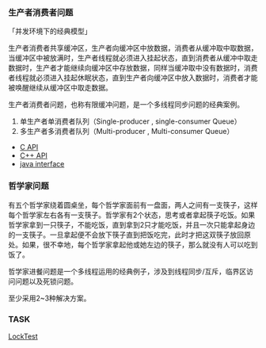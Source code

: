 ### 生产者消费者问题
「并发环境下的经典模型」

生产者消费者共享缓冲区，生产者向缓冲区中放数据，消费者从缓冲取中取数据，当缓冲区中被放满时，生产者线程就必须进入挂起状态，直到消费者从缓冲中取走数据时，生产者才能继续向缓冲区中存放数据，同样当缓冲取中没有数据时，消费者线程就必须进入挂起休眠状态，直到生产者向缓冲区中放入数据时，消费者才能被唤醒继续从缓冲区中取走数据。

生产者消费者问题，也称有限缓冲问题，是一个多线程同步问题的经典案例。

1. 单生产者单消费者队列（Single-producer , single-consumer Queue）
2. 多生产者多消费者队列（Multi-producer , Multi-consumer Queue）

- [C API](https://github.com/xiyou-linuxer/Plan/tree/main/code/TaskQueue.c)
- [C++ API](https://github.com/xiyou-linuxer/Plan/tree/main/code/TaskQueue.cpp)
- [java interface ](./java/multi-threading.md)

### 哲学家问题

有五个哲学家绕着圆桌坐，每个哲学家面前有一盘面，两人之间有一支筷子，这样每个哲学家左右各有一支筷子。哲学家有2个状态，思考或者拿起筷子吃饭。如果哲学家拿到一只筷子，不能吃饭，直到拿到2只才能吃饭，并且一次只能拿起身边的一支筷子。一旦拿起便不会放下筷子直到把饭吃完，此时才把这双筷子放回原处。如果，很不幸地，每个哲学家拿起他或她左边的筷子，那么就没有人可以吃到饭了。

哲学家进餐问题是一个多线程运用的经典例子，涉及到线程同步/互斥，临界区访问问题以及死锁问题。

至少采用2~3种解决方案。

### TASK

[LockTest](https://github.com/xiyou-linuxer/LockTest)